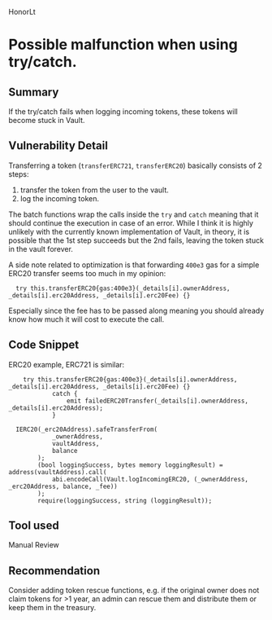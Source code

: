 HonorLt
# Possible malfunction when using try/catch.

## Summary
If the try/catch fails when logging incoming tokens, these tokens will become stuck in Vault.

## Vulnerability Detail
Transferring a token (```transferERC721```, ```transferERC20```) basically consists of 2 steps:
1) transfer the token from the user to the vault. 
2) log the incoming token.

The batch functions wrap the calls inside the ```try``` and ```catch``` meaning that it should continue the execution in case of an error. While I think it is highly unlikely with the currently known implementation of Vault, in theory, it is possible that the 1st step succeeds but the 2nd fails, leaving the token stuck in the vault forever.

A side note related to optimization is that forwarding ```400e3``` gas for a simple ERC20 transfer seems too much in my opinion:
```solidity
  try this.transferERC20{gas:400e3}(_details[i].ownerAddress, _details[i].erc20Address, _details[i].erc20Fee) {}
```
Especially since the fee has to be passed along meaning you should already know how much it will cost to execute the call.

## Code Snippet
ERC20 example, ERC721 is similar:
```solidity
    try this.transferERC20{gas:400e3}(_details[i].ownerAddress, _details[i].erc20Address, _details[i].erc20Fee) {}
            catch {
                emit failedERC20Transfer(_details[i].ownerAddress, _details[i].erc20Address);
            }
```
```solidity
  IERC20(_erc20Address).safeTransferFrom(
            _ownerAddress, 
            vaultAddress, 
            balance
        );
        (bool loggingSuccess, bytes memory loggingResult) = address(vaultAddress).call(
            abi.encodeCall(Vault.logIncomingERC20, (_ownerAddress, _erc20Address, balance, _fee))
        );
        require(loggingSuccess, string (loggingResult));
```

## Tool used

Manual Review

## Recommendation
Consider adding token rescue functions, e.g. if the original owner does not claim tokens for >1 year, an admin can rescue them and distribute them or keep them in the treasury.